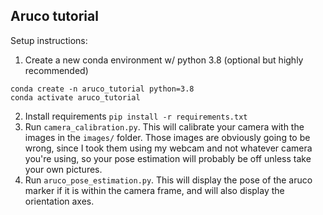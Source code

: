 ## Aruco tutorial


Setup instructions:

1. Create a new conda environment w/ python 3.8 (optional but highly recommended)
```
conda create -n aruco_tutorial python=3.8
conda activate aruco_tutorial
```
2. Install requirements
```pip install -r requirements.txt```
3. Run `camera_calibration.py`. This will calibrate your camera with the images in the `images/` folder. Those images are obviously going to be wrong, since I took them using my webcam and not whatever camera you're using, so your pose estimation will probably be off unless take your own pictures.
4. Run `aruco_pose_estimation.py`. This will display the pose of the aruco marker if it is within the camera frame, and will also display the orientation axes.
